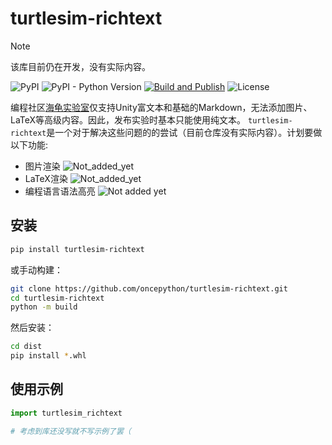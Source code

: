 # turtlesim-richtext

> [!Note]
> 该库目前仍在开发，没有实际内容。

![PyPI](https://img.shields.io/pypi/v/turtlesim-richtext)
![PyPI - Python Version](https://img.shields.io/pypi/pyversions/turtlesim-richtext)
[![Build and Publish](https://github.com/oncepython/turtlesim-richtext/actions/workflows/python-publish.yml/badge.svg)](https://github.com/oncepython/turtlesim-richtext/actions/workflows/python-publish.yml)
![License](https://img.shields.io/github/license/oncepython/turtlesim-richtext)

编程社区[海龟实验室](https://turtlesim.com/products/turtle-universe/index-cn.html)仅支持Unity富文本和基础的Markdown，无法添加图片、LaTeX等高级内容。因此，发布实验时基本只能使用纯文本。
`turtlesim-richtext`是一个对于解决这些问题的的尝试（目前仓库没有实际内容）。计划要做以下功能:
- 图片渲染 ![Not_added_yet](https://shields.io/badge/not_added_yet-red)
- LaTeX渲染 ![Not_added_yet](https://shields.io/badge/not_added_yet-red)
- 编程语言语法高亮 ![Not added yet](https://shields.io/badge/not_added_yet-red)

## 安装
```bash
pip install turtlesim-richtext
```
或手动构建：
```bash
git clone https://github.com/oncepython/turtlesim-richtext.git
cd turtlesim-richtext
python -m build
```
然后安装：
```bash
cd dist
pip install *.whl
```

## 使用示例
```python
import turtlesim_richtext

# 考虑到库还没写就不写示例了罢（
```
